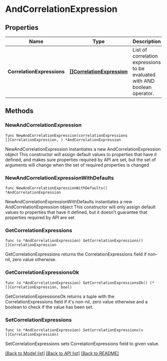 # AndCorrelationExpression

## Properties

Name | Type | Description | Notes
------------ | ------------- | ------------- | -------------
**CorrelationExpressions** | [**[]CorrelationExpression**](CorrelationExpression.md) | List of correlation expressions to be evaluated with AND boolean operator. | 

## Methods

### NewAndCorrelationExpression

`func NewAndCorrelationExpression(correlationExpressions []CorrelationExpression, ) *AndCorrelationExpression`

NewAndCorrelationExpression instantiates a new AndCorrelationExpression object
This constructor will assign default values to properties that have it defined,
and makes sure properties required by API are set, but the set of arguments
will change when the set of required properties is changed

### NewAndCorrelationExpressionWithDefaults

`func NewAndCorrelationExpressionWithDefaults() *AndCorrelationExpression`

NewAndCorrelationExpressionWithDefaults instantiates a new AndCorrelationExpression object
This constructor will only assign default values to properties that have it defined,
but it doesn't guarantee that properties required by API are set

### GetCorrelationExpressions

`func (o *AndCorrelationExpression) GetCorrelationExpressions() []CorrelationExpression`

GetCorrelationExpressions returns the CorrelationExpressions field if non-nil, zero value otherwise.

### GetCorrelationExpressionsOk

`func (o *AndCorrelationExpression) GetCorrelationExpressionsOk() (*[]CorrelationExpression, bool)`

GetCorrelationExpressionsOk returns a tuple with the CorrelationExpressions field if it's non-nil, zero value otherwise
and a boolean to check if the value has been set.

### SetCorrelationExpressions

`func (o *AndCorrelationExpression) SetCorrelationExpressions(v []CorrelationExpression)`

SetCorrelationExpressions sets CorrelationExpressions field to given value.



[[Back to Model list]](../README.md#documentation-for-models) [[Back to API list]](../README.md#documentation-for-api-endpoints) [[Back to README]](../README.md)


